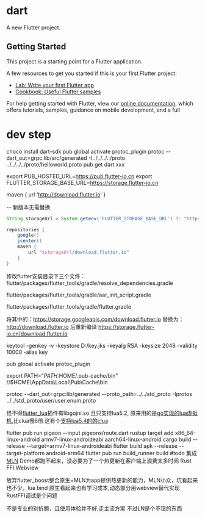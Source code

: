 # dart

A new Flutter project.

## Getting Started

This project is a starting point for a Flutter application.

A few resources to get you started if this is your first Flutter project:

- [Lab: Write your first Flutter app](https://flutter.dev/docs/get-started/codelab)
- [Cookbook: Useful Flutter samples](https://flutter.dev/docs/cookbook)

For help getting started with Flutter, view our
[online documentation](https://flutter.dev/docs), which offers tutorials,
samples, guidance on mobile development, and a full 

# dev step
choco install dart-sdk
pub global activate protoc_plugin
protoc --dart_out=grpc:lib/src/generated -I../../../../proto ../../../../proto/helloworld.proto
pub get
dart xxx

export PUB_HOSTED_URL=https://pub.flutter-io.cn
export FLUTTER_STORAGE_BASE_URL=https://storage.flutter-io.cn

maven { url 'http://download.flutter.io' }

-- 新版本无需替换
```groovy
String storageUrl = System.getenv('FLUTTER_STORAGE_BASE_URL') ?: "https://storage.googleapis.com"

repositories {
    google()
    jcenter()
    maven {
        url "$storageUrl/download.flutter.io"
    }
}
```
修改flutter安装目录下三个文件：flutter/packages/flutter_tools/gradle/resolve_dependencies.gradle

flutter/packages/flutter_tools/gradle/aar_init_script.gradle

flutter/packages/flutter_tools/gradle/flutter.gradle

将其中的：https://storage.googleapis.com/download.flutter.io 替换为：http://download.flutter.io 后重新编译
https://storage.flutter-io.cn/download.flutter.io

keytool -genkey -v -keystore D:/key.jks -keyalg RSA -keysize 2048 -validity 10000 -alias key

pub global activate protoc_plugin

export PATH="$PATH:$HOME/.pub-cache/bin" //$HOME\AppData\Local\Pub\Cache\bin

protoc --dart_out=grpc:lib/generated --proto_path=../../std_proto  -Iprotos ../../std_proto/user/user.enum.proto

怪不得[flutter_lua](https://github.com/drydart/flutter_lua)插件有libgojni.so 且只支持lua5.2,
原来用的是[go实现的lua虚拟机](https://github.com/Shopify/go-lua),比clua慢6倍
这有个[支持lua5.4的的clua](https://github.com/tgarm/flutter-luavm)


flutter pub run pigeon --input pigeons/route.dart
rustup target add x86_64-linux-android armv7-linux-androideabi aarch64-linux-android
cargo build --release --target=armv7-linux-androideabi
flutter build apk --release --target-platform android-arm64
flutter pub run build_runner build
#todo
集成[MLN](https://github.com/momotech/MLN) Demo都跑不起来，没必要为了一个热更新在客户端上浪费太多时间
Rust FFI
Webview

放弃flutter_boost整合原生+MLN为app提供热更新的能力，MLN小众，坑看起来也不少，lua bind 原生看起来也有学习成本,动态部分用webview替代实现
RustFFI调试是个问题

不是专业的别折腾，且使用体验并不好,走主流方案
不过LN是个不错的东西